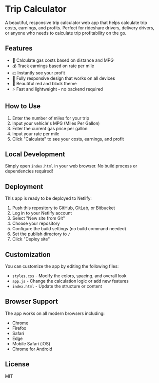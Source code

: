 # Trip Calculator

A beautiful, responsive trip calculator web app that helps calculate trip costs, earnings, and profits. Perfect for rideshare drivers, delivery drivers, or anyone who needs to calculate trip profitability on the go.

## Features

- 🚗 Calculate gas costs based on distance and MPG
- 💰 Track earnings based on rate per mile
- 💵 Instantly see your profit
- 📱 Fully responsive design that works on all devices
- 🎨 Beautiful red and black theme
- ⚡ Fast and lightweight - no backend required

## How to Use

1. Enter the number of miles for your trip
2. Input your vehicle's MPG (Miles Per Gallon)
3. Enter the current gas price per gallon
4. Input your rate per mile
5. Click "Calculate" to see your costs, earnings, and profit

## Local Development

Simply open `index.html` in your web browser. No build process or dependencies required!

## Deployment

This app is ready to be deployed to Netlify:

1. Push this repository to GitHub, GitLab, or Bitbucket
2. Log in to your Netlify account
3. Select "New site from Git"
4. Choose your repository
5. Configure the build settings (no build command needed)
6. Set the publish directory to `/`
7. Click "Deploy site"

## Customization

You can customize the app by editing the following files:

- `styles.css` - Modify the colors, spacing, and overall look
- `app.js` - Change the calculation logic or add new features
- `index.html` - Update the structure or content

## Browser Support

The app works on all modern browsers including:
- Chrome
- Firefox
- Safari
- Edge
- Mobile Safari (iOS)
- Chrome for Android

## License

MIT
